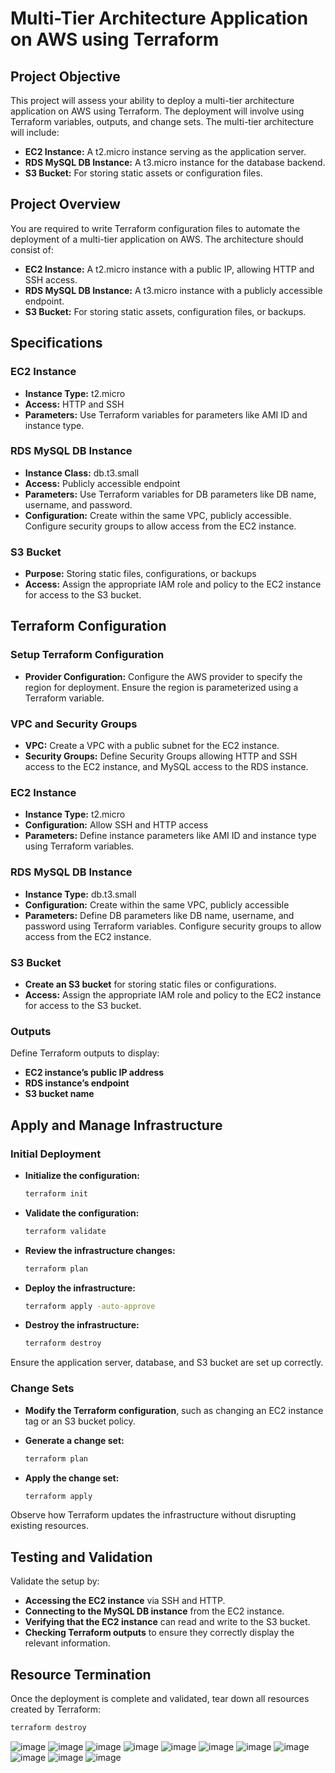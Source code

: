# Multi-Tier Architecture Application on AWS using Terraform

## Project Objective

This project will assess your ability to deploy a multi-tier architecture application on AWS using Terraform. The deployment will involve using Terraform variables, outputs, and change sets. The multi-tier architecture will include:

- **EC2 Instance:** A t2.micro instance serving as the application server.
- **RDS MySQL DB Instance:** A t3.micro instance for the database backend.
- **S3 Bucket:** For storing static assets or configuration files.

## Project Overview

You are required to write Terraform configuration files to automate the deployment of a multi-tier application on AWS. The architecture should consist of:

- **EC2 Instance:** A t2.micro instance with a public IP, allowing HTTP and SSH access.
- **RDS MySQL DB Instance:** A t3.micro instance with a publicly accessible endpoint.
- **S3 Bucket:** For storing static assets, configuration files, or backups.

## Specifications

### EC2 Instance

- **Instance Type:** t2.micro
- **Access:** HTTP and SSH
- **Parameters:** Use Terraform variables for parameters like AMI ID and instance type.

### RDS MySQL DB Instance

- **Instance Class:** db.t3.small
- **Access:** Publicly accessible endpoint
- **Parameters:** Use Terraform variables for DB parameters like DB name, username, and password.
- **Configuration:** Create within the same VPC, publicly accessible. Configure security groups to allow access from the EC2 instance.

### S3 Bucket

- **Purpose:** Storing static files, configurations, or backups
- **Access:** Assign the appropriate IAM role and policy to the EC2 instance for access to the S3 bucket.

## Terraform Configuration

### Setup Terraform Configuration

- **Provider Configuration:** Configure the AWS provider to specify the region for deployment. Ensure the region is parameterized using a Terraform variable.

### VPC and Security Groups

- **VPC:** Create a VPC with a public subnet for the EC2 instance.
- **Security Groups:** Define Security Groups allowing HTTP and SSH access to the EC2 instance, and MySQL access to the RDS instance.

### EC2 Instance

- **Instance Type:** t2.micro
- **Configuration:** Allow SSH and HTTP access
- **Parameters:** Define instance parameters like AMI ID and instance type using Terraform variables.

### RDS MySQL DB Instance

- **Instance Type:** db.t3.small
- **Configuration:** Create within the same VPC, publicly accessible
- **Parameters:** Define DB parameters like DB name, username, and password using Terraform variables. Configure security groups to allow access from the EC2 instance.

### S3 Bucket

- **Create an S3 bucket** for storing static files or configurations.
- **Access:** Assign the appropriate IAM role and policy to the EC2 instance for access to the S3 bucket.

### Outputs

Define Terraform outputs to display:

- **EC2 instance’s public IP address**
- **RDS instance’s endpoint**
- **S3 bucket name**

## Apply and Manage Infrastructure

### Initial Deployment

- **Initialize the configuration:**
    ```bash
    terraform init
    ```
- **Validate the configuration:**
    ```bash
    terraform validate
    ```

- **Review the infrastructure changes:**
    ```bash
    terraform plan
    ```

- **Deploy the infrastructure:**
    ```bash
    terraform apply -auto-approve
    ```

- **Destroy the infrastructure:**
    ```bash
    terraform destroy
    ```

Ensure the application server, database, and S3 bucket are set up correctly.

### Change Sets

- **Modify the Terraform configuration**, such as changing an EC2 instance tag or an S3 bucket policy.

- **Generate a change set:**
    ```bash
    terraform plan
    ```

- **Apply the change set:**
    ```bash
    terraform apply
    ```

Observe how Terraform updates the infrastructure without disrupting existing resources.

## Testing and Validation

Validate the setup by:

- **Accessing the EC2 instance** via SSH and HTTP.
- **Connecting to the MySQL DB instance** from the EC2 instance.
- **Verifying that the EC2 instance** can read and write to the S3 bucket.
- **Checking Terraform outputs** to ensure they correctly display the relevant information.

## Resource Termination

Once the deployment is complete and validated, tear down all resources created by Terraform:

```bash
terraform destroy
```

![image](https://github.com/user-attachments/assets/2c76e7d9-9ea5-490a-8a74-91a5eefbe64c)
![image](https://github.com/user-attachments/assets/1e1c7222-54f3-44d7-80be-330f93ed88c9)
![image](https://github.com/user-attachments/assets/17b67d61-7f9c-4bfd-a3d3-a3e84cdde778)
![image](https://github.com/user-attachments/assets/ea574d83-1393-4cf2-bc79-43883018865f)
![image](https://github.com/user-attachments/assets/b1908a3c-cb17-47b1-b001-dbc0811aee64)
![image](https://github.com/user-attachments/assets/3e49e964-3d61-426c-8ac2-df1246f3f211)
![image](https://github.com/user-attachments/assets/970820be-817f-4c2a-9b4a-30ca68f61223)
![image](https://github.com/user-attachments/assets/e3a3bd92-cbc4-4f59-a003-a9eb579a8b5b)
![image](https://github.com/user-attachments/assets/1dcd3029-c4d1-410d-af16-a55609124a90)
![image](https://github.com/user-attachments/assets/a6d8eee7-9924-4739-b49f-a84ffec4c01a)
![image](https://github.com/user-attachments/assets/1eddea25-a794-42f0-9a4a-aca867d0eac7)











